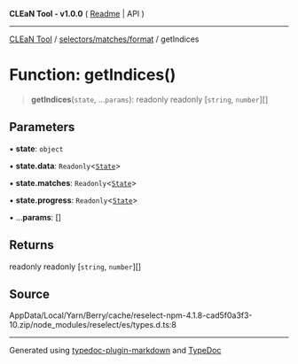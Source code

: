**CLEaN Tool - v1.0.0** ( [Readme](../../../../README.md) \| API )

***

[CLEaN Tool](../../../../modules.md) / [selectors/matches/format](../README.md) / getIndices

# Function: getIndices()

> **getIndices**(`state`, ...`params`): readonly readonly [`string`, `number`][]

## Parameters

▪ **state**: `object`

▪ **state.data**: `Readonly`\<[`State`](../../../../reducers/data/interfaces/State.md)\>

▪ **state.matches**: `Readonly`\<[`State`](../../../progress/progress/private/interfaces/State.md)\>

▪ **state.progress**: `Readonly`\<[`State`](../../../progress/progress/private/interfaces/State.md)\>

▪ ...**params**: []

## Returns

readonly readonly [`string`, `number`][]

## Source

AppData/Local/Yarn/Berry/cache/reselect-npm-4.1.8-cad5f0a3f3-10.zip/node\_modules/reselect/es/types.d.ts:8

***

Generated using [typedoc-plugin-markdown](https://www.npmjs.com/package/typedoc-plugin-markdown) and [TypeDoc](https://typedoc.org/)
